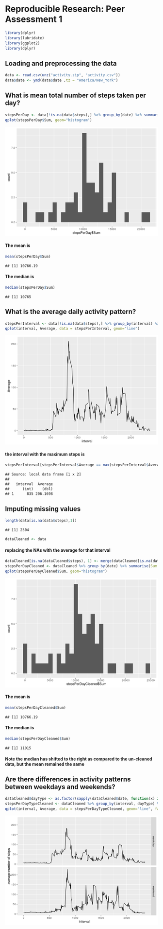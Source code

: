 # Reproducible Research: Peer Assessment 1

```r
library(dplyr)
library(lubridate)
library(ggplot2)
library(dplyr)
```
## Loading and preprocessing the data

```r
data <- read.csv(unz("activity.zip", "activity.csv"))
data$date <- ymd(data$date ,tz = "America/New_York") 
```
## What is mean total number of steps taken per day?

```r
stepsPerDay <- data[!is.na(data$steps),] %>% group_by(date) %>% summarise(Sum = sum(steps))
qplot(stepsPerDay$Sum, geom="histogram") 
```

![](PA1_template_files/figure-html/unnamed-chunk-3-1.png)

#### The mean is


```r
mean(stepsPerDay$Sum)
```

```
## [1] 10766.19
```
#### The median is 

```r
median(stepsPerDay$Sum)
```

```
## [1] 10765
```

## What is the average daily activity pattern?

```r
stepsPerInterval <- data[!is.na(data$steps),] %>% group_by(interval) %>% summarise(Average = mean(steps))
qplot(interval, Average, data = stepsPerInterval, geom="line") 
```

![](PA1_template_files/figure-html/unnamed-chunk-6-1.png)

#### the interval with the maximum steps is 

```r
stepsPerInterval[stepsPerInterval$Average == max(stepsPerInterval$Average), ]
```

```
## Source: local data frame [1 x 2]
## 
##   interval  Average
##      (int)    (dbl)
## 1      835 206.1698
```
## Imputing missing values

```r
length(data[is.na(data$steps),1])
```

```
## [1] 2304
```

```r
dataCleaned <- data
```

#### replacing the NAs with the average for that interval

```r
dataCleaned[is.na(dataCleaned$steps), 1] <- merge(dataCleaned[is.na(dataCleaned$steps), ], stepsPerInterval, by = "interval")$Average
stepsPerDayCleaned <- dataCleaned %>% group_by(date) %>% summarise(Sum = sum(steps))
qplot(stepsPerDayCleaned$Sum, geom="histogram") 
```

![](PA1_template_files/figure-html/unnamed-chunk-9-1.png)

#### The mean is


```r
mean(stepsPerDayCleaned$Sum)
```

```
## [1] 10766.19
```

#### The median is 

```r
median(stepsPerDayCleaned$Sum)
```

```
## [1] 11015
```

#### Note the median has shifted to the right as compared to the un-cleaned data, but the mean remained the same

## Are there differences in activity patterns between weekdays and weekends?

```r
dataCleaned$dayType <- as.factor(sapply(dataCleaned$date, function(x) if(wday(x) %in% 1:5) {"weekday"} else {"weekend"}))
stepsPerDayTypeCleaned <- dataCleaned %>% group_by(interval, dayType) %>% summarise(Average = mean(steps))
qplot(interval, Average, data = stepsPerDayTypeCleaned, geom="line", facets = dayType~., ylab = "average number of steps")
```

![](PA1_template_files/figure-html/unnamed-chunk-12-1.png)
